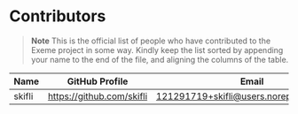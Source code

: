 # Contributors

> **Note** This is the official list of people who have contributed to the Exeme project in some way. Kindly keep the list sorted by appending your name to the end of the file, and aligning the columns of the table.

| Name   | GitHub Profile            | Email                                     |
| ------ | ------------------------- | ----------------------------------------- |
| skifli | https://github.com/skifli | 121291719+skifli@users.noreply.github.com |